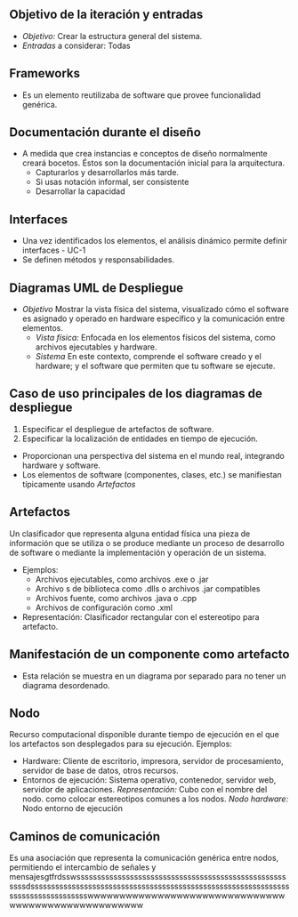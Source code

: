 ## Objetivo de la iteración y entradas
- *Objetivo:* Crear la estructura general del sistema.
- *Entradas* a considerar: Todas
## Frameworks
- Es un elemento reutilizaba de software que provee funcionalidad genérica.

## Documentación durante el diseño
- A medida que crea instancias e conceptos de diseño normalmente creará bocetos. Éstos son la documentación inicial para la arquitectura.
	- Capturarlos y desarrollarlos más tarde.
	- Si usas notación informal, ser consistente
	- Desarrollar la capacidad 
## Interfaces
- Una vez identificados los elementos, el análisis dinámico permite definir interfaces - UC-1
- Se definen métodos y responsabilidades.
## Diagramas UML de Despliegue
- *Objetivo* Mostrar la vista física del sistema, visualizado cómo el software es asignado y operado en hardware específico y la comunicación entre elementos.
	- *Vista física:* Enfocada en los elementos físicos del sistema, como archivos ejecutables  y hardware.
	- *Sistema* En este contexto, comprende el software creado y el hardware; y el software que permiten que tu software se ejecute.
## Caso de uso principales de los diagramas de despliegue
1. Especificar el despliegue de artefactos de software.
2. Especificar la localización de entidades en tiempo de ejecución.
- Proporcionan una perspectiva del sistema en el mundo real, integrando hardware y software.
- Los elementos de software (componentes, clases, etc.) se manifiestan típicamente usando *Artefactos* 
## Artefactos
Un clasificador que representa alguna entidad física una pieza de información que se utiliza o se produce mediante un proceso de desarrollo de software o mediante la implementación y operación de un sistema.

- Ejemplos:
	- Archivos ejecutables, como archivos .exe o .jar
	- Archivo s de biblioteca como .dlls o archivos .jar compatibles
	- Archivos fuente, como archivos .java o .cpp
	- Archivos de configuración como .xml
- Representación: Clasificador rectangular con el estereotipo para artefacto.

## Manifestación de un componente como artefacto
- Esta relación se muestra en un diagrama por separado para no tener un diagrama desordenado.
## Nodo
Recurso computacional  disponible durante tiempo de ejecución en el que los artefactos son desplegados para su ejecución. 
Ejemplos:
- Hardware: Cliente de escritorio, impresora, servidor de procesamiento, servidor de base de datos, otros recursos.
- Entornos de ejecución: Sistema operativo, contenedor, servidor web, servidor de aplicaciones.
*Representación:* Cubo con el nombre del nodo.
como colocar estereotipos comunes a los nodos.
*Nodo hardware:* <device>
Nodo entorno de ejecución <executionEnvironment>



## Caminos de comunicación 
Es una asociación que representa la comunicación genérica entre nodos, permitiendo el intercambio de señales y mensajesgtfrdsswsssssssssssssssssssssssssssssssssssssssssssssssssssssssdsssssssssssssssssssssssssssssssssssssssssssssssssssssssssssssssssssssssssssssssssswwwwwwwwwwwwwwwwwwwwwwwwwwwwwwwwwwwwwwwwwwwwwwwwwwww
